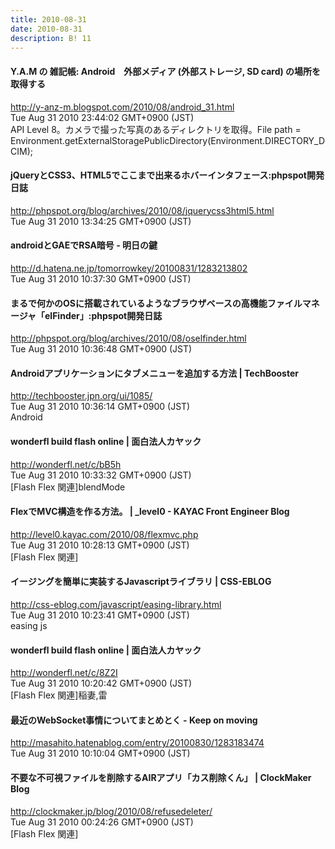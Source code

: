 ```yaml
---
title: 2010-08-31
date: 2010-08-31
description: B! 11
---
```


#### Y.A.M の 雑記帳: Android　外部メディア (外部ストレージ, SD card) の場所を取得する
http://y-anz-m.blogspot.com/2010/08/android_31.html<br>
Tue Aug 31 2010 23:44:02 GMT+0900 (JST)<br>
API Level 8。カメラで撮った写真のあるディレクトリを取得。File path = Environment.getExternalStoragePublicDirectory(Environment.DIRECTORY_DCIM);


#### jQueryとCSS3、HTML5でここまで出来るホバーインタフェース:phpspot開発日誌
http://phpspot.org/blog/archives/2010/08/jquerycss3html5.html<br>
Tue Aug 31 2010 13:34:25 GMT+0900 (JST)<br>


#### androidとGAEでRSA暗号 - 明日の鍵
http://d.hatena.ne.jp/tomorrowkey/20100831/1283213802<br>
Tue Aug 31 2010 10:37:30 GMT+0900 (JST)<br>


#### まるで何かのOSに搭載されているようなブラウザベースの高機能ファイルマネージャ「elFinder」:phpspot開発日誌
http://phpspot.org/blog/archives/2010/08/oselfinder.html<br>
Tue Aug 31 2010 10:36:48 GMT+0900 (JST)<br>


#### Androidアプリケーションにタブメニューを追加する方法 | TechBooster
http://techbooster.jpn.org/ui/1085/<br>
Tue Aug 31 2010 10:36:14 GMT+0900 (JST)<br>
Android


#### wonderfl build flash online | 面白法人カヤック
http://wonderfl.net/c/bB5h<br>
Tue Aug 31 2010 10:33:32 GMT+0900 (JST)<br>
[Flash Flex 関連]blendMode


#### FlexでMVC構造を作る方法。 | _level0 - KAYAC Front Engineer Blog
http://level0.kayac.com/2010/08/flexmvc.php<br>
Tue Aug 31 2010 10:28:13 GMT+0900 (JST)<br>
[Flash Flex 関連]


#### イージングを簡単に実装するJavascriptライブラリ | CSS-EBLOG
http://css-eblog.com/javascript/easing-library.html<br>
Tue Aug 31 2010 10:23:41 GMT+0900 (JST)<br>
easing js


#### wonderfl build flash online | 面白法人カヤック
http://wonderfl.net/c/8Z2I<br>
Tue Aug 31 2010 10:20:42 GMT+0900 (JST)<br>
[Flash Flex 関連]稲妻,雷


#### 最近のWebSocket事情についてまとめとく - Keep on moving
http://masahito.hatenablog.com/entry/20100830/1283183474<br>
Tue Aug 31 2010 10:10:04 GMT+0900 (JST)<br>


####   不要な不可視ファイルを削除するAIRアプリ「カス削除くん」 | ClockMaker Blog
http://clockmaker.jp/blog/2010/08/refusedeleter/<br>
Tue Aug 31 2010 00:24:26 GMT+0900 (JST)<br>
[Flash Flex 関連]


